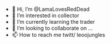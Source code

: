 - 👋 Hi, I’m @LamaLovesRedDead
- 👀 I’m interested in collector 
- 🌱 I’m currently learning the trader
- 💞️ I’m looking to collaborate on ...
- 📫 How to reach me twitt/ leoojungles

<!---
LamaLovesRedDead/LamaLovesRedDead is a ✨ special ✨ repository because its `README.md` (this file) appears on your GitHub profile.
You can click the Preview link to take a look at your changes.
--->
